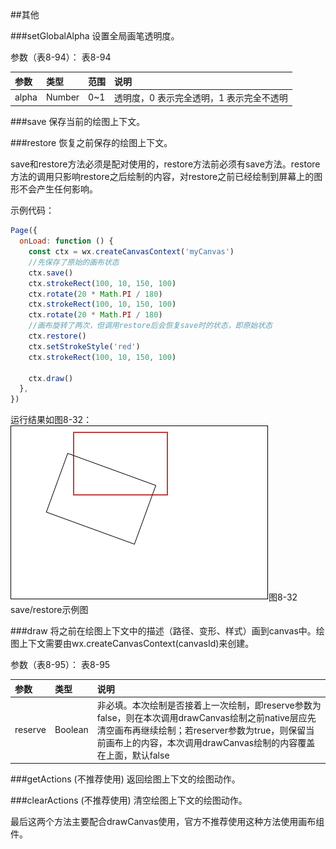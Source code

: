 ##其他

###setGlobalAlpha
设置全局画笔透明度。

参数（表8-94）：
表8-94

|参数	|类型	|范围	|说明|
| :--- | :--- | :--- |:--- |
|alpha	|Number|	0~1|	透明度，0 表示完全透明，1 表示完全不透明|

###save
保存当前的绘图上下文。

###restore
恢复之前保存的绘图上下文。

save和restore方法必须是配对使用的，restore方法前必须有save方法。restore方法的调用只影响restore之后绘制的内容，对restore之前已经绘制到屏幕上的图形不会产生任何影响。

示例代码：

```js
Page({
  onLoad: function () {
    const ctx = wx.createCanvasContext('myCanvas')
    //先保存了原始的画布状态
    ctx.save()
    ctx.strokeRect(100, 10, 150, 100)
    ctx.rotate(20 * Math.PI / 180)
    ctx.strokeRect(100, 10, 150, 100)
    ctx.rotate(20 * Math.PI / 180)
    //画布旋转了两次，但调用restore后会恢复save时的状态，即原始状态
    ctx.restore()
    ctx.setStrokeStyle('red')
    ctx.strokeRect(100, 10, 150, 100)

    ctx.draw()
  },
})
```

运行结果如图8-32：
![](/assets/8-32.png)图8-32 save/restore示例图

###draw
将之前在绘图上下文中的描述（路径、变形、样式）画到canvas中。绘图上下文需要由wx.createCanvasContext(canvasId)来创建。

参数（表8-95）：
表8-95

|参数	|类型	|说明|
| :--- | :--- | :--- |
|reserve	|Boolean	|非必填。本次绘制是否接着上一次绘制，即reserve参数为false，则在本次调用drawCanvas绘制之前native层应先清空画布再继续绘制；若reserver参数为true，则保留当前画布上的内容，本次调用drawCanvas绘制的内容覆盖在上面，默认false|

###getActions (不推荐使用)
返回绘图上下文的绘图动作。

###clearActions (不推荐使用)
清空绘图上下文的绘图动作。

最后这两个方法主要配合drawCanvas使用，官方不推荐使用这种方法使用画布组件。